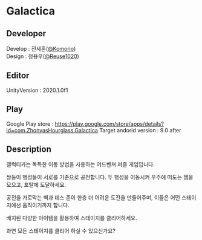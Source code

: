 # Galactica

## Developer
Develop : 전세훈([@Komorio](https://github.com/Komorio)) <br>
Design : 정용우([@Reuse1020](https://github.com/Reuse1020)) <br>

## Editor
UnityVersion : 2020.1.0f1

## Play
Google Play store : https://play.google.com/store/apps/details?id=com.ZhonyasHourglass.Galactica
Target andorid version : 9.0 after

## Description

갤럭티카는 독특한 이동 방법을 사용하는 어드벤쳐 퍼즐 게임입니다. 

쌍둥이 행성들이 서로를 기준으로 공전합니다. 두 행성을 이동시켜 우주에 떠도는 젬을 모으고, 포탈에 도달하세요.

공전을 가로막는 벽과 데스 존이 한층 더 어려운 도전을 만들어주며, 이들은 어떤 스테이지에선 움직이기까지 합니다. 

배치된 다양한 아이템을 활용하여 스테이지를 클리어하세요.

과연 모든 스테이지를 클리어 하실 수 있으신가요?
